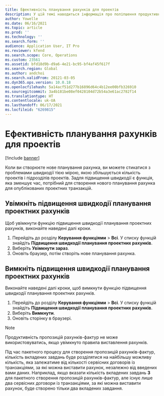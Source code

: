 ```yaml
---
title: Ефективність планування рахунків для проектів
description: У цій темі наводиться інформація про поліпшення продуктивності планування проектних рахунків.
author: Yowelle
ms.date: 06/16/2021
ms.topic: article
ms.prod: ''
ms.technology: ''
ms.search.form: ''
audience: Application User, IT Pro
ms.reviewer: kfend
ms.search.scope: Core, Operations
ms.custom: 23561
ms.assetid: bfd18d9b-d9a6-4e21-bc95-bf4af45f617f
ms.search.region: Global
ms.author: andchoi
ms.search.validFrom: 20121-03-05
ms.dyn365.ops.version: 10.0.18
ms.openlocfilehash: 5a14acf51d277b16896d64c4b12ee00bfb326910
ms.sourcegitcommit: 3a4b181be08ef0428104d72b54a3e61ac2782f14
ms.translationtype: HT
ms.contentlocale: uk-UA
ms.lasthandoff: 06/17/2021
ms.locfileid: "6269815"
---
```

# <a name="project-invoice-proposal-performance"></a>Ефективність планування рахунків для проектів

[!include [banner](../includes/banner.md)]

Коли ви створюєте нове планування рахунка, ви можете стикатися з проблемами швидкодії тією мірою, якою збільшується кількість проектів і підрозділів проектів. Задля підвищення швидкодії є функція, яка зменшує час, потрібний для створення нового планування рахунка для опублікованих проектних транзакцій.

## <a name="enable-project-invoice-proposal-performance-enhancement"></a>Увімкніть підвищення швидкодії планування проектних рахунків
Щоб увімкнути функцію підвищення швидкодії планування проектних рахунків, виконайте наведені далі кроки.

1.  Перейдіть до розділу **Керування функціями** > **Всі**. У списку функцій знайдіть **Підвищення швидкодії планування проектних рахунків**.
2.  Виберіть **Увімкнути зараз**.
3.  Оновіть браузер, потім створіть нове планування рахунка.

## <a name="turn-off-project-invoice-proposal-performance-enhancement"></a>Вимкніть підвищення швидкодії планування проектних рахунків
Виконайте наведені далі кроки, щоб вимкнути функцію підвищення швидкодії планування проектних рахунків.

1.  Перейдіть до розділу **Керування функціями** > **Всі**. У списку функцій знайдіть **Підвищення швидкодії планування проектних рахунків**.
2.  Виберіть **Вимкнути**.
3.  Оновіть сторінку в браузері.

> [!NOTE]
> Продуктивність пропозицій рахунків-фактур не може використовуватись, якщо увімкнуто правила виставлення рахунків.
> 
> Під час пакетного процесу для створення пропозицій рахунків-фактур, кількість вкладених завдань буде розділятися на найбільшу можливу кількість, яка залежатиме від кількості сервісних договорів із транзакціями, за які можна виставити рахунок, незалежно від введених вами даних. Наприклад, якщо вказати кількість вкладених завдань **3** для пакетного створення пропозицій рахунків-фактур, але існує лише два сервісних договори із транзакціями, за які можна виставити рахунок, буде створено тільки два вкладених завдання.
